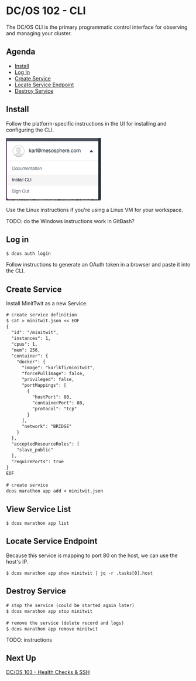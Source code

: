# DC/OS 102 - CLI

The DC/OS CLI is the primary programmatic control interface for observing and managing your cluster.

## Agenda

- [Install](#install)
- [Log In](#log-in)
- [Create Service](#create-service)
- [Locate Service Endpoint](#locate-service-endpoint)
- [Destroy Service](#destroy-service)

## Install

Follow the platform-specific instructions in the UI for installing and configuring the CLI.

![Install CLI](images/dcos-cli-install.png)

Use the Linux instructions if you're using a Linux VM for your workspace.

TODO: do the Windows instructions work in GitBash?

## Log in

```
$ dcos auth login
```

Follow instructions to generate an OAuth token in a browser and paste it into the CLI.

## Create Service

Install MinitTwit as a new Service.

```
# create service definition
$ cat > minitwit.json << EOF
{
  "id": "/minitwit",
  "instances": 1,
  "cpus": 1,
  "mem": 256,
  "container": {
    "docker": {
      "image": "karlkfi/minitwit",
      "forcePullImage": false,
      "privileged": false,
      "portMappings": [
        {
          "hostPort": 80,
          "containerPort": 80,
          "protocol": "tcp"
        }
      ],
      "network": "BRIDGE"
    }
  },
  "acceptedResourceRoles": [
    "slave_public"
  ],
  "requirePorts": true
}
EOF

# create service
dcos marathon app add < minitwit.json
```

## View Service List

```
$ dcos marathon app list
```

## Locate Service Endpoint

Because this service is mapping to port 80 on the host, we can use the host's IP.

```
$ dcos marathon app show minitwit | jq -r .tasks[0].host
```

## Destroy Service

```
# stop the service (could be started again later)
$ dcos marathon app stop minitwit

# remove the service (delete record and logs)
$ dcos marathon app remove minitwit
```

TODO: instructions

## Next Up

[DC/OS 103 - Health Checks & SSH](dcos-103.md)
